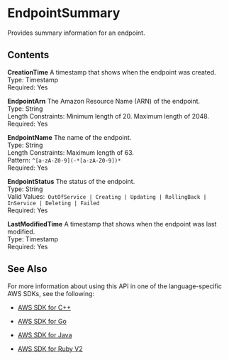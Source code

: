 # EndpointSummary<a name="API_EndpointSummary"></a>

Provides summary information for an endpoint\.

## Contents<a name="API_EndpointSummary_Contents"></a>

 **CreationTime**   <a name="SageMaker-Type-EndpointSummary-CreationTime"></a>
A timestamp that shows when the endpoint was created\.  
Type: Timestamp  
Required: Yes

 **EndpointArn**   <a name="SageMaker-Type-EndpointSummary-EndpointArn"></a>
The Amazon Resource Name \(ARN\) of the endpoint\.  
Type: String  
Length Constraints: Minimum length of 20\. Maximum length of 2048\.  
Required: Yes

 **EndpointName**   <a name="SageMaker-Type-EndpointSummary-EndpointName"></a>
The name of the endpoint\.  
Type: String  
Length Constraints: Maximum length of 63\.  
Pattern: `^[a-zA-Z0-9](-*[a-zA-Z0-9])*`   
Required: Yes

 **EndpointStatus**   <a name="SageMaker-Type-EndpointSummary-EndpointStatus"></a>
The status of the endpoint\.  
Type: String  
Valid Values:` OutOfService | Creating | Updating | RollingBack | InService | Deleting | Failed`   
Required: Yes

 **LastModifiedTime**   <a name="SageMaker-Type-EndpointSummary-LastModifiedTime"></a>
A timestamp that shows when the endpoint was last modified\.  
Type: Timestamp  
Required: Yes

## See Also<a name="API_EndpointSummary_SeeAlso"></a>

For more information about using this API in one of the language\-specific AWS SDKs, see the following:

+  [AWS SDK for C\+\+](http://docs.aws.amazon.com/goto/SdkForCpp/sagemaker-2017-07-24/EndpointSummary) 

+  [AWS SDK for Go](http://docs.aws.amazon.com/goto/SdkForGoV1/sagemaker-2017-07-24/EndpointSummary) 

+  [AWS SDK for Java](http://docs.aws.amazon.com/goto/SdkForJava/sagemaker-2017-07-24/EndpointSummary) 

+  [AWS SDK for Ruby V2](http://docs.aws.amazon.com/goto/SdkForRubyV2/sagemaker-2017-07-24/EndpointSummary) 